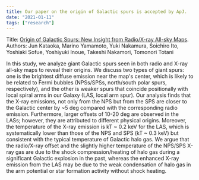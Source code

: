 ```yaml
---
title: Our paper on the origin of Galactic spurs is accepted by ApJ.
date: "2021-01-11"
tags: ["research"]
---
```

Title: [Origin of Galactic Spurs: New Insight from Radio/X-ray All-sky Maps](https://arxiv.org/abs/2101.03302).  
Authors: Jun Kataoka, Marino Yamamoto, Yuki Nakamura, Soichiro Ito, Yoshiaki Sofue, Yoshiyuki Inoue, Takeshi Nakamori, Tomonori Totani

In this study, we analyze giant Galactic spurs seen in both radio and X-ray all-sky maps to reveal their origins. We discuss two types of giant spurs: one is the brightest diffuse emission near the map's center, which is likely to be related to Fermi bubbles (NPSs/SPSs, north/south polar spurs, respectively), and the other is weaker spurs that coincide positionally with local spiral arms in our Galaxy (LAS, local arm spur). Our analysis finds that the X-ray emissions, not only from the NPS but from the SPS are closer to the Galactic center by ~5 deg compared with the corresponding radio emission. Furthermore, larger offsets of 10-20 deg are observed in the LASs; however, they are attributed to different physical origins. Moreover, the temperature of the X-ray emission is kT ~ 0.2 keV for the LAS, which is systematically lower than those of the NPS and SPS (kT ~ 0.3 keV) but consistent with the typical temperature of Galactic halo gas. We argue that the radio/X-ray offset and the slightly higher temperature of the NPS/SPS X-ray gas are due to the shock compression/heating of halo gas during a significant Galactic explosion in the past, whereas the enhanced X-ray emission from the LAS may be due to the weak condensation of halo gas in the arm potential or star formation activity without shock heating.
